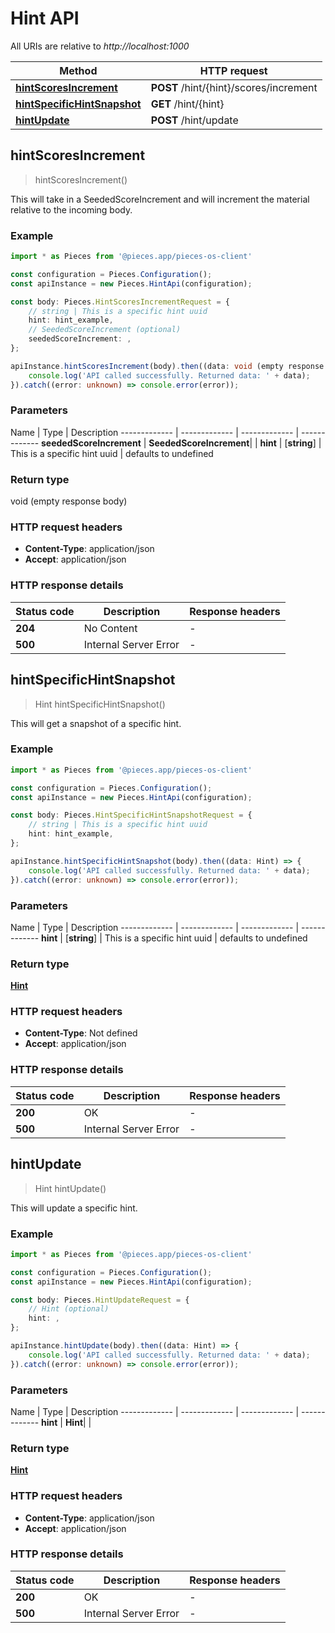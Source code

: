 # Hint API

All URIs are relative to *http://localhost:1000*

Method | HTTP request
------------- | -------------
[**hintScoresIncrement**](HintApi#hintscoresincrement) | **POST** /hint/\{hint\}/scores/increment
[**hintSpecificHintSnapshot**](HintApi#hintspecifichintsnapshot) | **GET** /hint/\{hint\}
[**hintUpdate**](HintApi#hintupdate) | **POST** /hint/update


## **hintScoresIncrement**
> hintScoresIncrement()

This will take in a SeededScoreIncrement and will increment the material relative to the incoming body.

### Example

```typescript
import * as Pieces from '@pieces.app/pieces-os-client'

const configuration = Pieces.Configuration();
const apiInstance = new Pieces.HintApi(configuration);

const body: Pieces.HintScoresIncrementRequest = {
    // string | This is a specific hint uuid
    hint: hint_example,
    // SeededScoreIncrement (optional)
    seededScoreIncrement: ,
};

apiInstance.hintScoresIncrement(body).then((data: void (empty response body)) => {
    console.log('API called successfully. Returned data: ' + data);
}).catch((error: unknown) => console.error(error));
```

### Parameters

Name | Type | Description
------------- | ------------- | ------------- | -------------
 **seededScoreIncrement** | **SeededScoreIncrement**|  |
 **hint** | [**string**] | This is a specific hint uuid | defaults to undefined


### Return type

void (empty response body)

### HTTP request headers

- **Content-Type**: application/json
- **Accept**: application/json


### HTTP response details
| Status code | Description | Response headers
|-------------|-------------|------------------
**204** | No Content |  -  |
**500** | Internal Server Error |  -  |

## **hintSpecificHintSnapshot**
> Hint hintSpecificHintSnapshot()

This will get a snapshot of a specific hint.

### Example

```typescript
import * as Pieces from '@pieces.app/pieces-os-client'

const configuration = Pieces.Configuration();
const apiInstance = new Pieces.HintApi(configuration);

const body: Pieces.HintSpecificHintSnapshotRequest = {
    // string | This is a specific hint uuid
    hint: hint_example,
};

apiInstance.hintSpecificHintSnapshot(body).then((data: Hint) => {
    console.log('API called successfully. Returned data: ' + data);
}).catch((error: unknown) => console.error(error));
```

### Parameters

Name | Type | Description
------------- | ------------- | ------------- | -------------
 **hint** | [**string**] | This is a specific hint uuid | defaults to undefined


### Return type

[**Hint**](../models/Hint)

### HTTP request headers

- **Content-Type**: Not defined
- **Accept**: application/json


### HTTP response details
| Status code | Description | Response headers
|-------------|-------------|------------------
**200** | OK |  -  |
**500** | Internal Server Error |  -  |

## **hintUpdate**
> Hint hintUpdate()

This will update a specific hint.

### Example

```typescript
import * as Pieces from '@pieces.app/pieces-os-client'

const configuration = Pieces.Configuration();
const apiInstance = new Pieces.HintApi(configuration);

const body: Pieces.HintUpdateRequest = {
    // Hint (optional)
    hint: ,
};

apiInstance.hintUpdate(body).then((data: Hint) => {
    console.log('API called successfully. Returned data: ' + data);
}).catch((error: unknown) => console.error(error));
```

### Parameters

Name | Type | Description
------------- | ------------- | ------------- | -------------
 **hint** | **Hint**|  |


### Return type

[**Hint**](../models/Hint)

### HTTP request headers

- **Content-Type**: application/json
- **Accept**: application/json


### HTTP response details
| Status code | Description | Response headers
|-------------|-------------|------------------
**200** | OK |  -  |
**500** | Internal Server Error |  -  |


